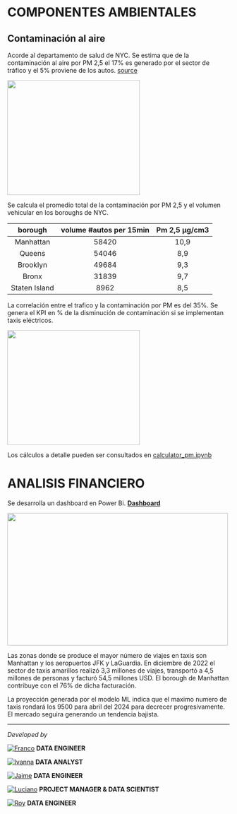 # <h1> COMPONENTES AMBIENTALES </h1> 

## Contaminación al aire

Acorde al departamento de salud de NYC. Se estima que de la contaminación al aire por PM 2,5 el 17% es generado por el sector de tráfico y el 5% proviene de los autos. [source](https://a816-dohbesp.nyc.gov/IndicatorPublic/Traffic/index.html) 

<img src="source/Pm2.png" width="300" height="260"/>

Se calcula el promedio total de la contaminación por PM 2,5 y el volumen vehicular en los boroughs de NYC.<br>

| **borough** | **volume #autos per 15min** | **Pm 2,5 µg/cm3** |
|:---:|:---:|:---:|
| Manhattan | 58420 |     10,9    |
| Queens | 54046 |     8,9    |
| Brooklyn | 49684 |     9,3    |
| Bronx | 31839 |     9,7    |
| Staten Island | 8962 |     8,5    |

La correlación entre el trafico y la contaminación por PM es del 35%. Se genera el KPI en %  de la disminución de contaminación si se implementan taxis eléctricos. 

<img src="source/gradio.png" width="300" height="260"/>

Los cálculos a detalle pueden ser consultados en [calculator_pm.ipynb](/calculator_pm.ipynb)


# <h1> ANALISIS FINANCIERO </h1> 

Se desarrolla un dashboard en Power Bi.
[**Dashboard**](https://app.powerbi.com/view?r=eyJrIjoiNTI3MDA2YWMtZGU1Mi00N2Q5LWI2ZmEtNDA0Y2M4YWIyZGE5IiwidCI6ImRmODY3OWNkLWE4MGUtNDVkOC05OWFjLWM4M2VkN2ZmOTVhMCJ9)

<img src="source/portada.jpg" width="500" height="300"/>

Las zonas donde se produce el mayor número de viajes en taxis son Manhattan y los aeropuertos JFK y LaGuardia. En diciembre de 2022 el sector de taxis amarillos realizó 3,3 millones de viajes, transportó a 4,5 millones de personas y facturó 54,5 millones USD. El borough de Manhattan contribuye con el 76% de dicha facturación.

La proyección generada por el modelo ML indica que el maximo numero de taxis rondará los 9500 para abril del 2024 para decrecer progresivamente. El mercado seguira generando un tendencia bajista.





<hr>

*Developed by*

<a href="https://www.linkedin.com/in/franco-jonas-myburg-6095b8255/"><img alt="Franco" title="Connect with Franco" src="https://img.shields.io/badge/Franco Myburg-0077B5?style=flat&logo=Linkedin&logoColor=white"></a> **DATA ENGINEER**

<a href="https://www.linkedin.com/in/ivannagvdc/"><img alt="Ivanna" title="Connect with Ivanna" src="https://img.shields.io/badge/Ivanna Villa-0077B5?style=flat&logo=Linkedin&logoColor=white"></a> **DATA ANALYST**

<a href="https://www.linkedin.com/in/jospinoponce/"><img alt="Jaime" title="Connect with Jaime" src="https://img.shields.io/badge/Jaime Ospino-0077B5?style=flat&logo=Linkedin&logoColor=white"></a> **DATA ENGINEER**

<a href="https://www.linkedin.com/in/takticflow/"><img alt="Luciano" title="Connect with Luciano" src="https://img.shields.io/badge/Luciano Larrea-0077B5?style=flat&logo=Linkedin&logoColor=white"></a> **PROJECT MANAGER & DATA SCIENTIST**

<a href="https://www.linkedin.com/in/royquillca/"><img alt="Roy" title="Connect with Roy" src="https://img.shields.io/badge/Roy Quillca-0077B5?style=flat&logo=Linkedin&logoColor=white"></a> **DATA ENGINEER**



